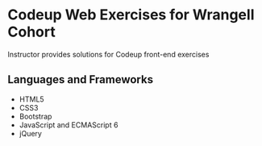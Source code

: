# Codeup Web Exercises for Wrangell Cohort

Instructor provides solutions for Codeup front-end exercises

## Languages and Frameworks
- HTML5
- CSS3
- Bootstrap
- JavaScript and ECMAScript 6
- jQuery



